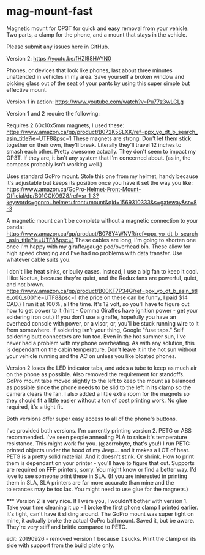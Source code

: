 # mag-mount-fast
Magnetic mount for OP3T for quick and easy removal from your vehicle.  Two parts, a clamp for the phone, and a mount that stays in the vehicle.

Please submit any issues here in GitHub.

Version 2: https://youtu.be/fHZl98HAYN0

Phones, or devices that look like phones, last about three minutes unattended in vehicles in my area.  Save yourself a broken window and picking glass out of the seat of your pants by using this super simple but effective mount.

Version 1 in action: https://www.youtube.com/watch?v=Pu77z3wLCLg

Version 1 and 2 require the following:

Requires 2 60x10x5mm magnets, I used these: https://www.amazon.ca/gp/product/B072K5SLXK/ref=ppx_yo_dt_b_search_asin_title?ie=UTF8&psc=1
These magnets are strong.  Don't let them stick together on their own, they'll break.  Literally they'll travel 12 inches to smash each other.  Pretty awesome actually.  They don't seem to impact my OP3T.  If they are, it isn't any system that I'm concerned about.  (as in, the compass probably isn't working well.)  

Uses standard GoPro mount.  Stole this one from my helmet, handy because it's adjustable but keeps its position once you have it set the way you like: https://www.amazon.ca/GoPro-Helmet-Front-Mount-Official/dp/B01GCKO9Z8/ref=sr_1_3?keywords=gopro+helmet+front+mount&qid=1569310333&s=gateway&sr=8-3

A magnetic mount can't be complete without a magnetic connection to your panda: https://www.amazon.ca/gp/product/B078Y4WNVR/ref=ppx_yo_dt_b_search_asin_title?ie=UTF8&psc=1
These cables are long, I'm going to shorten one once I'm happy with my giraffe/gauge pod/overhead bin.  These allow for high speed charging and I've had no problems with data transfer.  Use whatever cable suits you.  

I don't like heat sinks, or bulky cases.  Instead, I use a big fan to keep it cool.  I like Noctua, because they're quiet, and the Redux fans are powerful, quiet, and not brown.  https://www.amazon.ca/gp/product/B00KF7P34G/ref=ppx_yo_dt_b_asin_title_o00_s00?ie=UTF8&psc=1 (the price on these can be funny, I paid $14 CAD.)  I run it at 100%, all the time.  It's 12 volt, so you'll have to figure out how to get power to it (hint - Comma Giraffes have ignition power - get your soldering iron out.)  If you don't use a giraffe, hopefully you have an overhead console with power, or a visor, or, you'll be stuck running wire to it from somewhere.  If soldering isn't your thing, Google "fuse taps."  Self soldering butt connectors are fun too.  Even in the hot summer sun, I've never had a problem with my phone overheating.  As with any solution, this is dependant on the cabin temperature.  Don't leave it in the hot sun without your vehicle running and the AC on unless you like bloated phones.

Version 2 loses the LED indicator tabs, and adds a tube to keep as much air on the phone as possible.  Also removed the requirement for standoffs.  GoPro mount tabs moved slightly to the left to keep the mount as balanced as possible since the phone needs to be slid to the left in its clamp so the camera clears the fan.  I also added a little extra room for the magnets so they should fit a little easier without a ton of post printing work.  No glue required, it's a tight fit.

Both versions offer super easy access to all of the phone's buttons.

I've provided both versions.  I'm currently printing version 2.  PETG or ABS recommended.  I've seen people annealing PLA to raise it's temperature resistance.  This might work for you.  (@zorrobyte, that's you!)  I run PETG printed objects under the hood of my Jeep... and it makes a LOT of heat.  PETG is a pretty solid material.  And it doesn't stink.  Or shrink.  How to print them is dependant on your printer - you'll have to figure that out.  Supports are required on FFF printers, sorry.  You might know or find a better way.  I'd love to see someone print these in SLA.  (If you are interested in printing them in SLA, SLA printers are far more accurate than mine and the tolerances may be too lax.  You might need to use glue for the magnets.)

*** Version 2 is very nice.  If I were you, I wouldn't bother with version 1.  Take your time cleaning it up - I broke the first phone clamp I printed earlier.  It's tight, can't have it sliding around.  The GoPro mount was super tight on mine, it actually broke the actual GoPro ball mount.  Saved it, but be aware. They're very stiff and brittle compared to PETG. 

edit: 20190926 - removed version 1 because it sucks.  Print the clamp on its side with support from the build plate only.  
